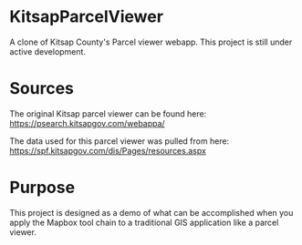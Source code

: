 # KitsapParcelViewer
A clone of Kitsap County's Parcel viewer webapp. This project is still under active development.
# Sources
The original Kitsap parcel viewer can be found here: https://psearch.kitsapgov.com/webappa/

The data used for this parcel viewer was pulled from here: https://spf.kitsapgov.com/dis/Pages/resources.aspx
# Purpose
This project is designed as a demo of what can be accomplished when you apply the Mapbox tool chain to a traditional GIS application like a parcel viewer.
